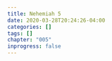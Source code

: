 ```yaml
---
title: Nehemiah 5
date: 2020-03-28T20:24:26-04:00
categories: []
tags: []
chapter: "005"
inprogress: false
---
```


